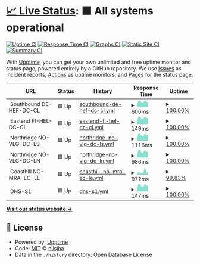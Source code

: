 # [📈 Live Status](https://nilsjha.github.io/upptime-pub): <!--live status--> **🟩 All systems operational**

[![Uptime CI](https://github.com/nilsjha/upptime-pub/workflows/Uptime%20CI/badge.svg)](https://github.com/nilsjha/upptime-pub/actions?query=workflow%3A%22Uptime+CI%22)
[![Response Time CI](https://github.com/nilsjha/upptime-pub/workflows/Response%20Time%20CI/badge.svg)](https://github.com/nilsjha/upptime-pub/actions?query=workflow%3A%22Response+Time+CI%22)
[![Graphs CI](https://github.com/nilsjha/upptime-pub/workflows/Graphs%20CI/badge.svg)](https://github.com/nilsjha/upptime-pub/actions?query=workflow%3A%22Graphs+CI%22)
[![Static Site CI](https://github.com/nilsjha/upptime-pub/workflows/Static%20Site%20CI/badge.svg)](https://github.com/nilsjha/upptime-pub/actions?query=workflow%3A%22Static+Site+CI%22)
[![Summary CI](https://github.com/nilsjha/upptime-pub/workflows/Summary%20CI/badge.svg)](https://github.com/nilsjha/upptime-pub/actions?query=workflow%3A%22Summary+CI%22)

With [Upptime](https://upptime.js.org), you can get your own unlimited and free uptime monitor and status page, powered entirely by a GitHub repository. We use [Issues](https://github.com/nilsjha/upptime-pub/issues) as incident reports, [Actions](https://github.com/nilsjha/upptime-pub/actions) as uptime monitors, and [Pages](https://nilsjha.github.io/upptime-pub) for the status page.

<!--start: status pages-->
<!-- This summary is generated by Upptime (https://github.com/upptime/upptime) -->
<!-- Do not edit this manually, your changes will be overwritten -->
<!-- prettier-ignore -->
| URL | Status | History | Response Time | Uptime |
| --- | ------ | ------- | ------------- | ------ |
| <img alt="" src="https://icons.duckduckgo.com/ip3/null.ico" height="13"> Southbound DE-HEF-DC-CL | 🟩 Up | [southbound-de-hef-dc-cl.yml](https://github.com/nilsjha/upptime-pub/commits/HEAD/history/southbound-de-hef-dc-cl.yml) | <details><summary><img alt="Response time graph" src="./graphs/southbound-de-hef-dc-cl/response-time-week.png" height="20"> 606ms</summary><br><a href="https://nilsjha.github.io/upptime-pub/history/southbound-de-hef-dc-cl"><img alt="Response time 592" src="https://img.shields.io/endpoint?url=https%3A%2F%2Fraw.githubusercontent.com%2Fnilsjha%2Fupptime-pub%2FHEAD%2Fapi%2Fsouthbound-de-hef-dc-cl%2Fresponse-time.json"></a><br><a href="https://nilsjha.github.io/upptime-pub/history/southbound-de-hef-dc-cl"><img alt="24-hour response time 562" src="https://img.shields.io/endpoint?url=https%3A%2F%2Fraw.githubusercontent.com%2Fnilsjha%2Fupptime-pub%2FHEAD%2Fapi%2Fsouthbound-de-hef-dc-cl%2Fresponse-time-day.json"></a><br><a href="https://nilsjha.github.io/upptime-pub/history/southbound-de-hef-dc-cl"><img alt="7-day response time 606" src="https://img.shields.io/endpoint?url=https%3A%2F%2Fraw.githubusercontent.com%2Fnilsjha%2Fupptime-pub%2FHEAD%2Fapi%2Fsouthbound-de-hef-dc-cl%2Fresponse-time-week.json"></a><br><a href="https://nilsjha.github.io/upptime-pub/history/southbound-de-hef-dc-cl"><img alt="30-day response time 565" src="https://img.shields.io/endpoint?url=https%3A%2F%2Fraw.githubusercontent.com%2Fnilsjha%2Fupptime-pub%2FHEAD%2Fapi%2Fsouthbound-de-hef-dc-cl%2Fresponse-time-month.json"></a><br><a href="https://nilsjha.github.io/upptime-pub/history/southbound-de-hef-dc-cl"><img alt="1-year response time 592" src="https://img.shields.io/endpoint?url=https%3A%2F%2Fraw.githubusercontent.com%2Fnilsjha%2Fupptime-pub%2FHEAD%2Fapi%2Fsouthbound-de-hef-dc-cl%2Fresponse-time-year.json"></a></details> | <details><summary><a href="https://nilsjha.github.io/upptime-pub/history/southbound-de-hef-dc-cl">100.00%</a></summary><a href="https://nilsjha.github.io/upptime-pub/history/southbound-de-hef-dc-cl"><img alt="All-time uptime 99.93%" src="https://img.shields.io/endpoint?url=https%3A%2F%2Fraw.githubusercontent.com%2Fnilsjha%2Fupptime-pub%2FHEAD%2Fapi%2Fsouthbound-de-hef-dc-cl%2Fuptime.json"></a><br><a href="https://nilsjha.github.io/upptime-pub/history/southbound-de-hef-dc-cl"><img alt="24-hour uptime 100.00%" src="https://img.shields.io/endpoint?url=https%3A%2F%2Fraw.githubusercontent.com%2Fnilsjha%2Fupptime-pub%2FHEAD%2Fapi%2Fsouthbound-de-hef-dc-cl%2Fuptime-day.json"></a><br><a href="https://nilsjha.github.io/upptime-pub/history/southbound-de-hef-dc-cl"><img alt="7-day uptime 100.00%" src="https://img.shields.io/endpoint?url=https%3A%2F%2Fraw.githubusercontent.com%2Fnilsjha%2Fupptime-pub%2FHEAD%2Fapi%2Fsouthbound-de-hef-dc-cl%2Fuptime-week.json"></a><br><a href="https://nilsjha.github.io/upptime-pub/history/southbound-de-hef-dc-cl"><img alt="30-day uptime 100.00%" src="https://img.shields.io/endpoint?url=https%3A%2F%2Fraw.githubusercontent.com%2Fnilsjha%2Fupptime-pub%2FHEAD%2Fapi%2Fsouthbound-de-hef-dc-cl%2Fuptime-month.json"></a><br><a href="https://nilsjha.github.io/upptime-pub/history/southbound-de-hef-dc-cl"><img alt="1-year uptime 99.93%" src="https://img.shields.io/endpoint?url=https%3A%2F%2Fraw.githubusercontent.com%2Fnilsjha%2Fupptime-pub%2FHEAD%2Fapi%2Fsouthbound-de-hef-dc-cl%2Fuptime-year.json"></a></details>
| <img alt="" src="https://icons.duckduckgo.com/ip3/null.ico" height="13"> Eastend FI-HEL-DC-CL | 🟩 Up | [eastend-fi-hel-dc-cl.yml](https://github.com/nilsjha/upptime-pub/commits/HEAD/history/eastend-fi-hel-dc-cl.yml) | <details><summary><img alt="Response time graph" src="./graphs/eastend-fi-hel-dc-cl/response-time-week.png" height="20"> 149ms</summary><br><a href="https://nilsjha.github.io/upptime-pub/history/eastend-fi-hel-dc-cl"><img alt="Response time 148" src="https://img.shields.io/endpoint?url=https%3A%2F%2Fraw.githubusercontent.com%2Fnilsjha%2Fupptime-pub%2FHEAD%2Fapi%2Feastend-fi-hel-dc-cl%2Fresponse-time.json"></a><br><a href="https://nilsjha.github.io/upptime-pub/history/eastend-fi-hel-dc-cl"><img alt="24-hour response time 144" src="https://img.shields.io/endpoint?url=https%3A%2F%2Fraw.githubusercontent.com%2Fnilsjha%2Fupptime-pub%2FHEAD%2Fapi%2Feastend-fi-hel-dc-cl%2Fresponse-time-day.json"></a><br><a href="https://nilsjha.github.io/upptime-pub/history/eastend-fi-hel-dc-cl"><img alt="7-day response time 149" src="https://img.shields.io/endpoint?url=https%3A%2F%2Fraw.githubusercontent.com%2Fnilsjha%2Fupptime-pub%2FHEAD%2Fapi%2Feastend-fi-hel-dc-cl%2Fresponse-time-week.json"></a><br><a href="https://nilsjha.github.io/upptime-pub/history/eastend-fi-hel-dc-cl"><img alt="30-day response time 153" src="https://img.shields.io/endpoint?url=https%3A%2F%2Fraw.githubusercontent.com%2Fnilsjha%2Fupptime-pub%2FHEAD%2Fapi%2Feastend-fi-hel-dc-cl%2Fresponse-time-month.json"></a><br><a href="https://nilsjha.github.io/upptime-pub/history/eastend-fi-hel-dc-cl"><img alt="1-year response time 148" src="https://img.shields.io/endpoint?url=https%3A%2F%2Fraw.githubusercontent.com%2Fnilsjha%2Fupptime-pub%2FHEAD%2Fapi%2Feastend-fi-hel-dc-cl%2Fresponse-time-year.json"></a></details> | <details><summary><a href="https://nilsjha.github.io/upptime-pub/history/eastend-fi-hel-dc-cl">100.00%</a></summary><a href="https://nilsjha.github.io/upptime-pub/history/eastend-fi-hel-dc-cl"><img alt="All-time uptime 100.00%" src="https://img.shields.io/endpoint?url=https%3A%2F%2Fraw.githubusercontent.com%2Fnilsjha%2Fupptime-pub%2FHEAD%2Fapi%2Feastend-fi-hel-dc-cl%2Fuptime.json"></a><br><a href="https://nilsjha.github.io/upptime-pub/history/eastend-fi-hel-dc-cl"><img alt="24-hour uptime 100.00%" src="https://img.shields.io/endpoint?url=https%3A%2F%2Fraw.githubusercontent.com%2Fnilsjha%2Fupptime-pub%2FHEAD%2Fapi%2Feastend-fi-hel-dc-cl%2Fuptime-day.json"></a><br><a href="https://nilsjha.github.io/upptime-pub/history/eastend-fi-hel-dc-cl"><img alt="7-day uptime 100.00%" src="https://img.shields.io/endpoint?url=https%3A%2F%2Fraw.githubusercontent.com%2Fnilsjha%2Fupptime-pub%2FHEAD%2Fapi%2Feastend-fi-hel-dc-cl%2Fuptime-week.json"></a><br><a href="https://nilsjha.github.io/upptime-pub/history/eastend-fi-hel-dc-cl"><img alt="30-day uptime 100.00%" src="https://img.shields.io/endpoint?url=https%3A%2F%2Fraw.githubusercontent.com%2Fnilsjha%2Fupptime-pub%2FHEAD%2Fapi%2Feastend-fi-hel-dc-cl%2Fuptime-month.json"></a><br><a href="https://nilsjha.github.io/upptime-pub/history/eastend-fi-hel-dc-cl"><img alt="1-year uptime 100.00%" src="https://img.shields.io/endpoint?url=https%3A%2F%2Fraw.githubusercontent.com%2Fnilsjha%2Fupptime-pub%2FHEAD%2Fapi%2Feastend-fi-hel-dc-cl%2Fuptime-year.json"></a></details>
| <img alt="" src="https://icons.duckduckgo.com/ip3/null.ico" height="13"> Northridge NO-VLG-DC-LS | 🟩 Up | [northridge-no-vlg-dc-ls.yml](https://github.com/nilsjha/upptime-pub/commits/HEAD/history/northridge-no-vlg-dc-ls.yml) | <details><summary><img alt="Response time graph" src="./graphs/northridge-no-vlg-dc-ls/response-time-week.png" height="20"> 1116ms</summary><br><a href="https://nilsjha.github.io/upptime-pub/history/northridge-no-vlg-dc-ls"><img alt="Response time 1035" src="https://img.shields.io/endpoint?url=https%3A%2F%2Fraw.githubusercontent.com%2Fnilsjha%2Fupptime-pub%2FHEAD%2Fapi%2Fnorthridge-no-vlg-dc-ls%2Fresponse-time.json"></a><br><a href="https://nilsjha.github.io/upptime-pub/history/northridge-no-vlg-dc-ls"><img alt="24-hour response time 1095" src="https://img.shields.io/endpoint?url=https%3A%2F%2Fraw.githubusercontent.com%2Fnilsjha%2Fupptime-pub%2FHEAD%2Fapi%2Fnorthridge-no-vlg-dc-ls%2Fresponse-time-day.json"></a><br><a href="https://nilsjha.github.io/upptime-pub/history/northridge-no-vlg-dc-ls"><img alt="7-day response time 1116" src="https://img.shields.io/endpoint?url=https%3A%2F%2Fraw.githubusercontent.com%2Fnilsjha%2Fupptime-pub%2FHEAD%2Fapi%2Fnorthridge-no-vlg-dc-ls%2Fresponse-time-week.json"></a><br><a href="https://nilsjha.github.io/upptime-pub/history/northridge-no-vlg-dc-ls"><img alt="30-day response time 1063" src="https://img.shields.io/endpoint?url=https%3A%2F%2Fraw.githubusercontent.com%2Fnilsjha%2Fupptime-pub%2FHEAD%2Fapi%2Fnorthridge-no-vlg-dc-ls%2Fresponse-time-month.json"></a><br><a href="https://nilsjha.github.io/upptime-pub/history/northridge-no-vlg-dc-ls"><img alt="1-year response time 1035" src="https://img.shields.io/endpoint?url=https%3A%2F%2Fraw.githubusercontent.com%2Fnilsjha%2Fupptime-pub%2FHEAD%2Fapi%2Fnorthridge-no-vlg-dc-ls%2Fresponse-time-year.json"></a></details> | <details><summary><a href="https://nilsjha.github.io/upptime-pub/history/northridge-no-vlg-dc-ls">100.00%</a></summary><a href="https://nilsjha.github.io/upptime-pub/history/northridge-no-vlg-dc-ls"><img alt="All-time uptime 93.19%" src="https://img.shields.io/endpoint?url=https%3A%2F%2Fraw.githubusercontent.com%2Fnilsjha%2Fupptime-pub%2FHEAD%2Fapi%2Fnorthridge-no-vlg-dc-ls%2Fuptime.json"></a><br><a href="https://nilsjha.github.io/upptime-pub/history/northridge-no-vlg-dc-ls"><img alt="24-hour uptime 100.00%" src="https://img.shields.io/endpoint?url=https%3A%2F%2Fraw.githubusercontent.com%2Fnilsjha%2Fupptime-pub%2FHEAD%2Fapi%2Fnorthridge-no-vlg-dc-ls%2Fuptime-day.json"></a><br><a href="https://nilsjha.github.io/upptime-pub/history/northridge-no-vlg-dc-ls"><img alt="7-day uptime 100.00%" src="https://img.shields.io/endpoint?url=https%3A%2F%2Fraw.githubusercontent.com%2Fnilsjha%2Fupptime-pub%2FHEAD%2Fapi%2Fnorthridge-no-vlg-dc-ls%2Fuptime-week.json"></a><br><a href="https://nilsjha.github.io/upptime-pub/history/northridge-no-vlg-dc-ls"><img alt="30-day uptime 100.00%" src="https://img.shields.io/endpoint?url=https%3A%2F%2Fraw.githubusercontent.com%2Fnilsjha%2Fupptime-pub%2FHEAD%2Fapi%2Fnorthridge-no-vlg-dc-ls%2Fuptime-month.json"></a><br><a href="https://nilsjha.github.io/upptime-pub/history/northridge-no-vlg-dc-ls"><img alt="1-year uptime 93.19%" src="https://img.shields.io/endpoint?url=https%3A%2F%2Fraw.githubusercontent.com%2Fnilsjha%2Fupptime-pub%2FHEAD%2Fapi%2Fnorthridge-no-vlg-dc-ls%2Fuptime-year.json"></a></details>
| <img alt="" src="https://icons.duckduckgo.com/ip3/null.ico" height="13"> Northridge NO-VLG-DC-LN | 🟩 Up | [northridge-no-vlg-dc-ln.yml](https://github.com/nilsjha/upptime-pub/commits/HEAD/history/northridge-no-vlg-dc-ln.yml) | <details><summary><img alt="Response time graph" src="./graphs/northridge-no-vlg-dc-ln/response-time-week.png" height="20"> 986ms</summary><br><a href="https://nilsjha.github.io/upptime-pub/history/northridge-no-vlg-dc-ln"><img alt="Response time 954" src="https://img.shields.io/endpoint?url=https%3A%2F%2Fraw.githubusercontent.com%2Fnilsjha%2Fupptime-pub%2FHEAD%2Fapi%2Fnorthridge-no-vlg-dc-ln%2Fresponse-time.json"></a><br><a href="https://nilsjha.github.io/upptime-pub/history/northridge-no-vlg-dc-ln"><img alt="24-hour response time 923" src="https://img.shields.io/endpoint?url=https%3A%2F%2Fraw.githubusercontent.com%2Fnilsjha%2Fupptime-pub%2FHEAD%2Fapi%2Fnorthridge-no-vlg-dc-ln%2Fresponse-time-day.json"></a><br><a href="https://nilsjha.github.io/upptime-pub/history/northridge-no-vlg-dc-ln"><img alt="7-day response time 986" src="https://img.shields.io/endpoint?url=https%3A%2F%2Fraw.githubusercontent.com%2Fnilsjha%2Fupptime-pub%2FHEAD%2Fapi%2Fnorthridge-no-vlg-dc-ln%2Fresponse-time-week.json"></a><br><a href="https://nilsjha.github.io/upptime-pub/history/northridge-no-vlg-dc-ln"><img alt="30-day response time 930" src="https://img.shields.io/endpoint?url=https%3A%2F%2Fraw.githubusercontent.com%2Fnilsjha%2Fupptime-pub%2FHEAD%2Fapi%2Fnorthridge-no-vlg-dc-ln%2Fresponse-time-month.json"></a><br><a href="https://nilsjha.github.io/upptime-pub/history/northridge-no-vlg-dc-ln"><img alt="1-year response time 954" src="https://img.shields.io/endpoint?url=https%3A%2F%2Fraw.githubusercontent.com%2Fnilsjha%2Fupptime-pub%2FHEAD%2Fapi%2Fnorthridge-no-vlg-dc-ln%2Fresponse-time-year.json"></a></details> | <details><summary><a href="https://nilsjha.github.io/upptime-pub/history/northridge-no-vlg-dc-ln">100.00%</a></summary><a href="https://nilsjha.github.io/upptime-pub/history/northridge-no-vlg-dc-ln"><img alt="All-time uptime 93.82%" src="https://img.shields.io/endpoint?url=https%3A%2F%2Fraw.githubusercontent.com%2Fnilsjha%2Fupptime-pub%2FHEAD%2Fapi%2Fnorthridge-no-vlg-dc-ln%2Fuptime.json"></a><br><a href="https://nilsjha.github.io/upptime-pub/history/northridge-no-vlg-dc-ln"><img alt="24-hour uptime 100.00%" src="https://img.shields.io/endpoint?url=https%3A%2F%2Fraw.githubusercontent.com%2Fnilsjha%2Fupptime-pub%2FHEAD%2Fapi%2Fnorthridge-no-vlg-dc-ln%2Fuptime-day.json"></a><br><a href="https://nilsjha.github.io/upptime-pub/history/northridge-no-vlg-dc-ln"><img alt="7-day uptime 100.00%" src="https://img.shields.io/endpoint?url=https%3A%2F%2Fraw.githubusercontent.com%2Fnilsjha%2Fupptime-pub%2FHEAD%2Fapi%2Fnorthridge-no-vlg-dc-ln%2Fuptime-week.json"></a><br><a href="https://nilsjha.github.io/upptime-pub/history/northridge-no-vlg-dc-ln"><img alt="30-day uptime 100.00%" src="https://img.shields.io/endpoint?url=https%3A%2F%2Fraw.githubusercontent.com%2Fnilsjha%2Fupptime-pub%2FHEAD%2Fapi%2Fnorthridge-no-vlg-dc-ln%2Fuptime-month.json"></a><br><a href="https://nilsjha.github.io/upptime-pub/history/northridge-no-vlg-dc-ln"><img alt="1-year uptime 93.82%" src="https://img.shields.io/endpoint?url=https%3A%2F%2Fraw.githubusercontent.com%2Fnilsjha%2Fupptime-pub%2FHEAD%2Fapi%2Fnorthridge-no-vlg-dc-ln%2Fuptime-year.json"></a></details>
| <img alt="" src="https://icons.duckduckgo.com/ip3/null.ico" height="13"> Coasthill NO-MRA-EC-LE | 🟩 Up | [coasthill-no-mra-ec-le.yml](https://github.com/nilsjha/upptime-pub/commits/HEAD/history/coasthill-no-mra-ec-le.yml) | <details><summary><img alt="Response time graph" src="./graphs/coasthill-no-mra-ec-le/response-time-week.png" height="20"> 972ms</summary><br><a href="https://nilsjha.github.io/upptime-pub/history/coasthill-no-mra-ec-le"><img alt="Response time 801" src="https://img.shields.io/endpoint?url=https%3A%2F%2Fraw.githubusercontent.com%2Fnilsjha%2Fupptime-pub%2FHEAD%2Fapi%2Fcoasthill-no-mra-ec-le%2Fresponse-time.json"></a><br><a href="https://nilsjha.github.io/upptime-pub/history/coasthill-no-mra-ec-le"><img alt="24-hour response time 844" src="https://img.shields.io/endpoint?url=https%3A%2F%2Fraw.githubusercontent.com%2Fnilsjha%2Fupptime-pub%2FHEAD%2Fapi%2Fcoasthill-no-mra-ec-le%2Fresponse-time-day.json"></a><br><a href="https://nilsjha.github.io/upptime-pub/history/coasthill-no-mra-ec-le"><img alt="7-day response time 972" src="https://img.shields.io/endpoint?url=https%3A%2F%2Fraw.githubusercontent.com%2Fnilsjha%2Fupptime-pub%2FHEAD%2Fapi%2Fcoasthill-no-mra-ec-le%2Fresponse-time-week.json"></a><br><a href="https://nilsjha.github.io/upptime-pub/history/coasthill-no-mra-ec-le"><img alt="30-day response time 803" src="https://img.shields.io/endpoint?url=https%3A%2F%2Fraw.githubusercontent.com%2Fnilsjha%2Fupptime-pub%2FHEAD%2Fapi%2Fcoasthill-no-mra-ec-le%2Fresponse-time-month.json"></a><br><a href="https://nilsjha.github.io/upptime-pub/history/coasthill-no-mra-ec-le"><img alt="1-year response time 801" src="https://img.shields.io/endpoint?url=https%3A%2F%2Fraw.githubusercontent.com%2Fnilsjha%2Fupptime-pub%2FHEAD%2Fapi%2Fcoasthill-no-mra-ec-le%2Fresponse-time-year.json"></a></details> | <details><summary><a href="https://nilsjha.github.io/upptime-pub/history/coasthill-no-mra-ec-le">99.83%</a></summary><a href="https://nilsjha.github.io/upptime-pub/history/coasthill-no-mra-ec-le"><img alt="All-time uptime 99.74%" src="https://img.shields.io/endpoint?url=https%3A%2F%2Fraw.githubusercontent.com%2Fnilsjha%2Fupptime-pub%2FHEAD%2Fapi%2Fcoasthill-no-mra-ec-le%2Fuptime.json"></a><br><a href="https://nilsjha.github.io/upptime-pub/history/coasthill-no-mra-ec-le"><img alt="24-hour uptime 100.00%" src="https://img.shields.io/endpoint?url=https%3A%2F%2Fraw.githubusercontent.com%2Fnilsjha%2Fupptime-pub%2FHEAD%2Fapi%2Fcoasthill-no-mra-ec-le%2Fuptime-day.json"></a><br><a href="https://nilsjha.github.io/upptime-pub/history/coasthill-no-mra-ec-le"><img alt="7-day uptime 99.83%" src="https://img.shields.io/endpoint?url=https%3A%2F%2Fraw.githubusercontent.com%2Fnilsjha%2Fupptime-pub%2FHEAD%2Fapi%2Fcoasthill-no-mra-ec-le%2Fuptime-week.json"></a><br><a href="https://nilsjha.github.io/upptime-pub/history/coasthill-no-mra-ec-le"><img alt="30-day uptime 99.88%" src="https://img.shields.io/endpoint?url=https%3A%2F%2Fraw.githubusercontent.com%2Fnilsjha%2Fupptime-pub%2FHEAD%2Fapi%2Fcoasthill-no-mra-ec-le%2Fuptime-month.json"></a><br><a href="https://nilsjha.github.io/upptime-pub/history/coasthill-no-mra-ec-le"><img alt="1-year uptime 99.74%" src="https://img.shields.io/endpoint?url=https%3A%2F%2Fraw.githubusercontent.com%2Fnilsjha%2Fupptime-pub%2FHEAD%2Fapi%2Fcoasthill-no-mra-ec-le%2Fuptime-year.json"></a></details>
| <img alt="" src="https://icons.duckduckgo.com/ip3/null.ico" height="13"> DNS-S1 | 🟩 Up | [dns-s1.yml](https://github.com/nilsjha/upptime-pub/commits/HEAD/history/dns-s1.yml) | <details><summary><img alt="Response time graph" src="./graphs/dns-s1/response-time-week.png" height="20"> 147ms</summary><br><a href="https://nilsjha.github.io/upptime-pub/history/dns-s1"><img alt="Response time 141" src="https://img.shields.io/endpoint?url=https%3A%2F%2Fraw.githubusercontent.com%2Fnilsjha%2Fupptime-pub%2FHEAD%2Fapi%2Fdns-s1%2Fresponse-time.json"></a><br><a href="https://nilsjha.github.io/upptime-pub/history/dns-s1"><img alt="24-hour response time 139" src="https://img.shields.io/endpoint?url=https%3A%2F%2Fraw.githubusercontent.com%2Fnilsjha%2Fupptime-pub%2FHEAD%2Fapi%2Fdns-s1%2Fresponse-time-day.json"></a><br><a href="https://nilsjha.github.io/upptime-pub/history/dns-s1"><img alt="7-day response time 147" src="https://img.shields.io/endpoint?url=https%3A%2F%2Fraw.githubusercontent.com%2Fnilsjha%2Fupptime-pub%2FHEAD%2Fapi%2Fdns-s1%2Fresponse-time-week.json"></a><br><a href="https://nilsjha.github.io/upptime-pub/history/dns-s1"><img alt="30-day response time 135" src="https://img.shields.io/endpoint?url=https%3A%2F%2Fraw.githubusercontent.com%2Fnilsjha%2Fupptime-pub%2FHEAD%2Fapi%2Fdns-s1%2Fresponse-time-month.json"></a><br><a href="https://nilsjha.github.io/upptime-pub/history/dns-s1"><img alt="1-year response time 141" src="https://img.shields.io/endpoint?url=https%3A%2F%2Fraw.githubusercontent.com%2Fnilsjha%2Fupptime-pub%2FHEAD%2Fapi%2Fdns-s1%2Fresponse-time-year.json"></a></details> | <details><summary><a href="https://nilsjha.github.io/upptime-pub/history/dns-s1">100.00%</a></summary><a href="https://nilsjha.github.io/upptime-pub/history/dns-s1"><img alt="All-time uptime 100.00%" src="https://img.shields.io/endpoint?url=https%3A%2F%2Fraw.githubusercontent.com%2Fnilsjha%2Fupptime-pub%2FHEAD%2Fapi%2Fdns-s1%2Fuptime.json"></a><br><a href="https://nilsjha.github.io/upptime-pub/history/dns-s1"><img alt="24-hour uptime 100.00%" src="https://img.shields.io/endpoint?url=https%3A%2F%2Fraw.githubusercontent.com%2Fnilsjha%2Fupptime-pub%2FHEAD%2Fapi%2Fdns-s1%2Fuptime-day.json"></a><br><a href="https://nilsjha.github.io/upptime-pub/history/dns-s1"><img alt="7-day uptime 100.00%" src="https://img.shields.io/endpoint?url=https%3A%2F%2Fraw.githubusercontent.com%2Fnilsjha%2Fupptime-pub%2FHEAD%2Fapi%2Fdns-s1%2Fuptime-week.json"></a><br><a href="https://nilsjha.github.io/upptime-pub/history/dns-s1"><img alt="30-day uptime 100.00%" src="https://img.shields.io/endpoint?url=https%3A%2F%2Fraw.githubusercontent.com%2Fnilsjha%2Fupptime-pub%2FHEAD%2Fapi%2Fdns-s1%2Fuptime-month.json"></a><br><a href="https://nilsjha.github.io/upptime-pub/history/dns-s1"><img alt="1-year uptime 100.00%" src="https://img.shields.io/endpoint?url=https%3A%2F%2Fraw.githubusercontent.com%2Fnilsjha%2Fupptime-pub%2FHEAD%2Fapi%2Fdns-s1%2Fuptime-year.json"></a></details>

<!--end: status pages-->

[**Visit our status website →**](https://nilsjha.github.io/upptime-pub)

## 📄 License

- Powered by: [Upptime](https://github.com/upptime/upptime)
- Code: [MIT](./LICENSE) © [nilsjha](https://nilsjha.github.io/upptime-pub)
- Data in the `./history` directory: [Open Database License](https://opendatacommons.org/licenses/odbl/1-0/)
